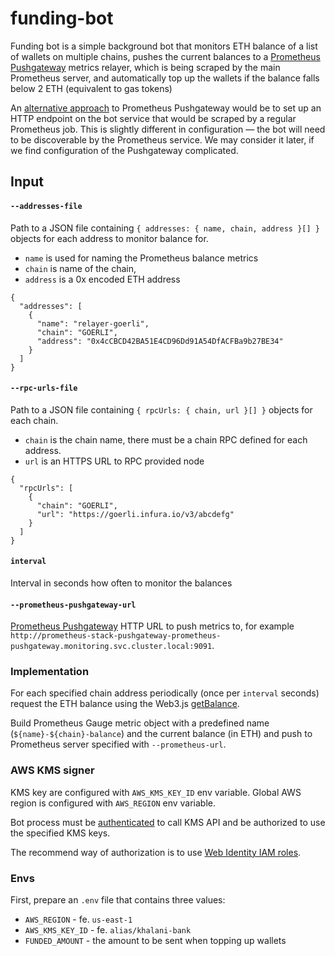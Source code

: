 # funding-bot

Funding bot is a simple background bot that monitors ETH balance of a list of wallets on multiple chains, pushes the current balances to a [Prometheus Pushgateway](https://prometheus.io/docs/instrumenting/pushing/) metrics relayer,
which is being scraped by the main Prometheus server, and automatically top up the wallets if the balance falls below 2 ETH (equivalent to gas tokens)

An [alternative approach](https://prometheus.io/docs/practices/pushing/#should-i-be-using-the-pushgateway) to Prometheus Pushgateway
would be to set up an HTTP endpoint on the bot service that would be scraped by a regular Prometheus job.
This is slightly different in configuration — the bot will need to be discoverable by the Prometheus service.
We may consider it later, if we find configuration of the Pushgateway complicated.

## Input

#### `--addresses-file`

Path to a JSON file containing `{ addresses: { name, chain, address }[] }` objects for each address to monitor balance for.

- `name` is used for naming the Prometheus balance metrics
- `chain` is name of the chain,
- `address` is a 0x encoded ETH address

```
{
  "addresses": [
    {
      "name": "relayer-goerli",
      "chain": "GOERLI",
      "address": "0x4cCBCD42BA51E4CD96Dd91A54DfACFBa9b27BE34"
    }
  ]
}
```

#### `--rpc-urls-file`

Path to a JSON file containing `{ rpcUrls: { chain, url }[] }` objects for each chain.

- `chain` is the chain name, there must be a chain RPC defined for each address.
- `url` is an HTTPS URL to RPC provided node

```
{
  "rpcUrls": [
    {
      "chain": "GOERLI",
      "url": "https://goerli.infura.io/v3/abcdefg"
    }
  ]
}
```

#### `interval`

Interval in seconds how often to monitor the balances

#### `--prometheus-pushgateway-url`

[Prometheus Pushgateway](https://prometheus.io/docs/instrumenting/pushing/) HTTP URL to push metrics to, for example `http://prometheus-stack-pushgateway-prometheus-pushgateway.monitoring.svc.cluster.local:9091`.

### Implementation

For each specified chain address periodically (once per `interval` seconds) request the ETH balance using the Web3.js [getBalance](https://web3js.readthedocs.io/en/v1.8.2/web3-eth.html#getbalance).

Build Prometheus Gauge metric object with a predefined name (`${name}-${chain}-balance`) and the current balance (in ETH) and push to Prometheus server specified with `--prometheus-url`.

### AWS KMS signer

KMS key are configured with `AWS_KMS_KEY_ID` env variable. Global AWS region is configured with `AWS_REGION` env variable.

Bot process must be [authenticated](https://docs.aws.amazon.com/sdk-for-javascript/v2/developer-guide/setting-credentials-node.html) to call KMS API
and be authorized to use the specified KMS keys.

The recommend way of authorization is to use [Web Identity IAM roles](https://docs.aws.amazon.com/STS/latest/APIReference/API_AssumeRoleWithWebIdentity.html).

### Envs

First, prepare an `.env` file that contains three values:

- `AWS_REGION` - fe. `us-east-1`
- `AWS_KMS_KEY_ID` - fe. `alias/khalani-bank`
- `FUNDED_AMOUNT` - the amount to be sent when topping up wallets

